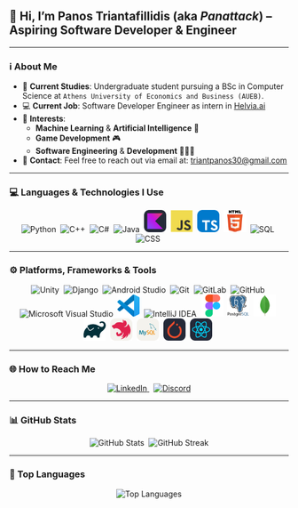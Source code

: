 ## 👋 Hi, I’m Panos Triantafillidis (aka *Panattack*) – Aspiring Software Developer & Engineer

---

### ℹ️ About Me

- 🔭 **Current Studies**: Undergraduate student pursuing a BSc in Computer Science at `Athens University of Economics and Business (AUEB)`.
- :computer: **Current Job**: Software Developer Engineer as intern in [Helvia.ai](https://helvia.ai/)
- 🌱 **Interests**: 
  - **Machine Learning** & **Artificial Intelligence** 🤖
  - **Game Development** :video_game: 
  - **Software Engineering** & **Development** 👩🏻‍💻
- 💬 **Contact**: Feel free to reach out via email at: [triantpanos30@gmail.com](mailto:triantpanos30@gmail.com)

---

### 💻 Languages & Technologies I Use

<div align="center">
  <img src="https://cdn-icons-png.flaticon.com/128/5968/5968350.png" title="Python" alt="Python" width="40" height="40">&nbsp;
  <img src="https://cdn-icons-png.flaticon.com/128/6132/6132222.png" title="C++" alt="C++" width="40" height="40">&nbsp;
  <img src="https://cdn-icons-png.flaticon.com/128/6132/6132221.png" title="C#" alt="C#" width="40" height="40">&nbsp;
  <img src="https://cdn-icons-png.flaticon.com/128/5968/5968282.png" title="Java" alt="Java" width="40" height="40">&nbsp;
  <img src="https://github.com/tandpfun/skill-icons/blob/main/icons/Kotlin-Dark.svg" title="Kotlin" alt="Kotlin" width="40" height="40">&nbsp;
  <img src="https://github.com/devicons/devicon/blob/master/icons/javascript/javascript-original.svg" title="JavaScript" alt="JavaScript" width="40" height="40">&nbsp;
  <img src="https://github.com/tandpfun/skill-icons/blob/main/icons/TypeScript.svg" title="TypeScript" alt="TypeScript" width="40" height="40">&nbsp;
  <img src="https://github.com/devicons/devicon/blob/master/icons/html5/html5-original-wordmark.svg" title="HTML5" alt="HTML5" width="40" height="40">&nbsp;
  <img src="https://cdn-icons-png.flaticon.com/128/2772/2772128.png" title="SQL" alt="SQL" width="40" height="40">&nbsp;
  <img src="https://cdn-icons-png.flaticon.com/128/5968/5968242.png" title="CSS" alt="CSS" width="40" height="40">&nbsp;
</div>

---

### ⚙️ Platforms, Frameworks & Tools

<div align="center">
  <img src="https://cdn-icons-png.flaticon.com/128/5969/5969294.png" title="Unity" alt="Unity" width="40" height="40">&nbsp;
  <img src="https://cdn-icons-png.flaticon.com/128/9307/9307630.png" title="Django" alt="Django" width="40" height="40">&nbsp;
  <img src="https://cdn-icons-png.flaticon.com/128/270/270780.png" title="Android Studio" alt="Android Studio" width="40" height="40">&nbsp;
  <img src="https://cdn-icons-png.flaticon.com/128/8695/8695385.png" title="Git" alt="Git" width="40" height="40">&nbsp;
  <img src="https://cdn-icons-png.flaticon.com/128/5968/5968853.png" title="GitLab" alt="GitLab" width="40" height="40">&nbsp;
  <img src="https://cdn-icons-png.flaticon.com/128/11104/11104255.png" title="GitHub" alt="GitHub" width="40" height="40">&nbsp;
  <img src="https://cdn-icons-png.flaticon.com/128/906/906324.png" title="Microsoft Visual Studio" alt="Microsoft Visual Studio" width="40" height="40">&nbsp;
  <img src="https://github.com/devicons/devicon/blob/master/icons/vscode/vscode-original.svg" title="VSCode" alt="VSCode" width="40" height="40">&nbsp;
  <img src="https://media.giphy.com/media/iJWXxAr2Za6EtN2Row/giphy.gif" title="IntelliJ IDEA" alt="IntelliJ IDEA" width="40" height="40">&nbsp;
  <img src="https://raw.githubusercontent.com/devicons/devicon/55609aa5bd817ff167afce0d965585c92040787a/icons/figma/figma-original.svg" title="Figma" alt="Figma" width="40" height="40">&nbsp;
  <img src="https://github.com/devicons/devicon/blob/master/icons/postgresql/postgresql-original-wordmark.svg" title="PostgreSQL" alt="PostgreSQL" width="40" height="40">&nbsp;
  <img src="https://github.com/devicons/devicon/blob/master/icons/mongodb/mongodb-original.svg" title="MongoDB" alt="MongoDB" width="40" height="40">&nbsp;
  <img src="https://github.com/devicons/devicon/blob/master/icons/gradle/gradle-original.svg" title="Gradle" alt="Gradle" width="40" height="40">&nbsp;
  <img src="https://github.com/tandpfun/skill-icons/blob/main/icons/NestJS-Light.svg" title="NestJS" alt="NestJS" width="40" height="40">&nbsp;
  <img src="https://github.com/tandpfun/skill-icons/blob/main/icons/MySQL-Light.svg" title="MySQL" alt="MySQL" width="40" height="40">&nbsp;
  <img src="https://github.com/tandpfun/skill-icons/blob/main/icons/PyTorch-Dark.svg" title="PyTorch" alt="PyTorch" width="40" height="40">&nbsp;
  <img src="https://github.com/tandpfun/skill-icons/blob/main/icons/React-Dark.svg" title="React" alt="React" width="40" height="40">&nbsp;
</div>

---

### 🌐 How to Reach Me

<div align="center">
    <a href='https://www.linkedin.com/in/panos-triantafillidis-709aa927b'>
        <img src="https://cdn-icons-png.flaticon.com/128/2504/2504923.png" title="LinkedIn" alt="LinkedIn" width="40" height="40">
    </a>&nbsp;
    <a href='https://www.discordapp.com/users/767782811942912010'>
        <img src="https://cdn-icons-png.flaticon.com/128/2111/2111370.png" title="Discord" alt="Discord" width="40" height="40">
    </a>
</div>

---

### 📊 GitHub Stats

<div align="center">
    <img src="https://github-readme-stats.vercel.app/api?username=Panattack&hide=issues,prs&include_all_commits=true&show_icons=true&rank_icon=github&text_bold=false&theme=tokyonight&border_radius=20&text_color=94e2d5&bg_color=1e1e2e" alt="GitHub Stats">&nbsp;
    <img src="http://github-readme-streak-stats.herokuapp.com?user=Panattack&theme=dracula&border_radius=20" alt="GitHub Streak">
</div>

---

### 📜 Top Languages

<div align="center">
    <img src="https://github-readme-stats.vercel.app/api/top-langs/?username=Panattack&layout=compact&theme=darcula&border_radius=20&text_color=94e2d5&bg_color=1e1e2e" alt="Top Languages">
</div>
